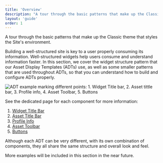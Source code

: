 ```yaml
---
title: 'Overview'
description: "A tour through the basic patterns that make up the Classic theme that styles the Site's environment."
layout: 'guide'
order: 1
---
```


A tour through the basic patterns that make up the Classic theme that styles the Site's environment.

Building a well-structured site is key to a user properly consuming its information. Well-structured widgets help users consume and understand information faster. In this section, we cover the widget structure pattern that our Asset Display Templates (ADTs) use, as well as some smaller patterns that are used throughout ADTs, so that you can understand how to build and configure ADTs properly.

![ADT example marking different points: 1. Widget Title bar, 2. Asset tittle bar, 3. Profile info, 4. Asset Toolbar, 5. Buttons](/images/lexicon/sites/overviewExample.jpg)

See the dedicated page for each component for more information:
1. [Widget Title Bar](../widgetTitleBar)
2. [Asset Title Bar](../assetTitleBar)
3. [Profile Info](../profileInfo)
4. [Asset Toolbar](../assetToolbar)
5. [Buttons](../buttons)

Although each ADT can be very different, with its own combination of components, they all share the same structure and overall look and feel.

More examples will be included in this section in the near future.

